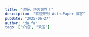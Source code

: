```yaml
---
title: "你好，博客世界！"
description: "欢迎来到 AstroPaper 博客"
pubDate: "2025-06-27"
author: "da fa"
tags: ["介绍", "欢迎"]
---
```

